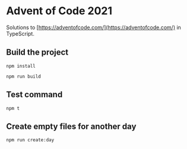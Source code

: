 # Advent of Code 2021

Solutions to [https://adventofcode.com/](https://adventofcode.com/) in TypeScript.

## Build the project

`npm install`

`npm run build`

## Test command

`npm t`

## Create empty files for another day

`npm run create:day`
